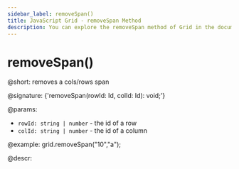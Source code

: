 ```yaml
---
sidebar_label: removeSpan()
title: JavaScript Grid - removeSpan Method 
description: You can explore the removeSpan method of Grid in the documentation of the DHTMLX JavaScript UI library. Browse developer guides and API reference, try out code examples and live demos, and download a free 30-day evaluation version of DHTMLX Suite 7.
---
```


# removeSpan()

@short: removes a cols/rows span

@signature: {'removeSpan(rowId: Id, colId: Id): void;'}

@params:
- `rowId: string | number` - the id of a row
- `colId: string | number` - the id of a column

@example:
grid.removeSpan("10","a");

@descr:

[comment]: # (@relatedapi: grid/api/grid_spans_config.md grid/api/grid_addspan_method.md grid/api/grid_getspan_method.md)

[comment]: # (@related: grid/usage.md#addingremoving-spans)
